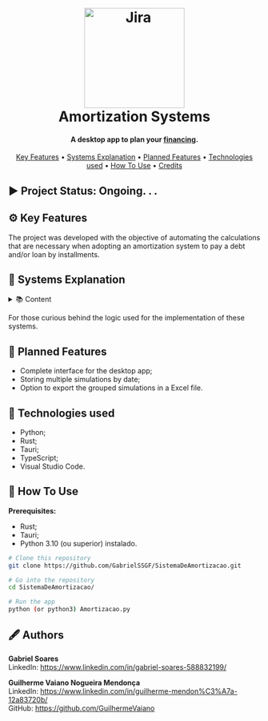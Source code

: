 <h1 align="center">
  <br>
  <a><img src="https://www.dinkytown.net/images/loans.png" alt="Jira" width="200"></a>
  <br>
  Amortization Systems
  <br>
</h1>

<h4 align="center">A desktop app to plan your <a href="https://www.investopedia.com/terms/a/amortized_loan.asp#:~:text=An%20amortized%20loan%20is%20a%20type%20of%20loan%20that%20requires,towards%20reducing%20the%20principal%20amount." target="_blank">financing</a>.</h4>

<p align="center">
  <a href="#key-features">Key Features</a> •
  <a href="#systems-explanation">Systems Explanation</a> •
  <a href="#planned-features">Planned Features</a> •
  <a href="#technologies-used">Technologies used</a> •
  <a href="#how-to-use">How To Use</a> •
  <a href="#credits">Credits</a>
</p>

## ▶️ Project Status: Ongoing. . .

## ⚙️ Key Features
The project was developed with the objective of automating the calculations that are necessary when adopting an amortization system to pay a debt and/or loan by installments.

## 🧾 Systems Explanation
<details>
  <summary>📚 Content</summary>
  <p>

### Terminology
---
- Amortization: It is the payment made in installments and within a pre-established period;
- Principal: Total amount of the debt, that is, the actual amount that was borrowed or financed;
- Current balance: When executing the program, the current balance is the amount still to be paid;
- Installment: It is the value of the installment that was paid in the informed period

### French Amortization System
---
Also known as the *Price* Table, the French Amortization System is one of the most well-known and currently adopted models. Through it, payment is made through a set of successive and constant installments, usually with installments paid monthly in equal amounts, already with built-in interest. The calculation is done as follows:

![](https://www.maxieduca.com.br/blog/wp-content/uploads/2018/03/resposta-da-quest%C3%A3o-02.jpg "Formula used in the French Amortization System")

### Constant Amortization System
---
It consists of the constant payment of the debt based on periodic decreasing payments. That is, the more time passes, the smaller the installments of the outstanding balance are, while the amount is amortized in a constant manner in all periods.
In general, interest and capital are calculated only once and divided for payment in several installments during the settlement period. The amortization amount is calculated by dividing the initial capital by the number of installments to be paid. The calculation is done as follows:
 
**A = P / n**

Where:
- A = Amortization;
- P = Main;
- n = Number of installments. 

### Mixed Amortization System
---
The Mixed System is an amortization system that presents intermediate characteristics between the other two main amortization systems, the Constant Amortization System (SAC) and the French Amortization System (SAF).
Therefore, in the mixed amortization system, the borrower will pay a portion that is the average between the SAC and the Price System. To perform this calculation, it is necessary to add the portion of the SAC and the Price System and divide it by two. Therefore, it can be said that the SAM plots have an intermediate logic between the two systems.

### American Amortization System
---
In this system, the return of principal is made in one lump sum at the end of the amortization period. Interim amortizations are not foreseen during the term of the payments, and interest is paid periodically. Due to the financial impact that the system itself conceives, aiming at the one-time payment of the debt, it is necessary to set up a amortization fund, which will finance this amount. The fund is set up concurrently with interest payments on the principal through the use of the multi-operation capital accumulation factor.

### German Amortization System
---
The German System consists of settling a debt where interest is paid in advance in equal installments, except for the first payment which corresponds to the interest charged at the time of the financial transaction.
In this system, the last amortization must coincide with the payment, since all interest is charged in advance on previous installments, as well as all payments, with the exception of the first, must be equal.

  </p>
</details>

For those curious behind the logic used for the implementation of these systems.


## 🎯 Planned Features

- Complete interface for the desktop app;
- Storing multiple simulations by date;
- Option to export the grouped simulations in a Excel file.

## 🧰 Technologies used
- Python;
- Rust;
- Tauri;
- TypeScript;
- Visual Studio Code.

## 📑 How To Use
**Prerequisites:**
- Rust;
- Tauri;
- Python 3.10 (ou superior) instalado.

```bash
# Clone this repository
git clone https://github.com/GabrielSSGF/SistemaDeAmortizacao.git

# Go into the repository
cd SistemaDeAmortizacao/

# Run the app
python (or python3) Amortizacao.py

```
## 🖋️ Authors

**Gabriel Soares**  
LinkedIn: https://www.linkedin.com/in/gabriel-soares-588832199/

**Guilherme Vaiano Nogueira Mendonça**  
LinkedIn: https://www.linkedin.com/in/guilherme-mendon%C3%A7a-12a83720b/  
GitHub: https://github.com/GuilhermeVaiano
